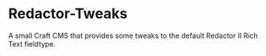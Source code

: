 # Redactor-Tweaks
A small Craft CMS that provides some tweaks to the default Redactor II Rich Text fieldtype.

